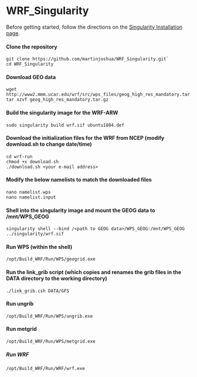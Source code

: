 # WRF_Singularity

Before getting started, follow the directions on the [Singularity Installation page](https://sylabs.io/guides/3.5/user-guide/installation.html).


#### Clone the repository

```
git clone https://github.com/martinjoshua/WRF_Singularity.git`
cd WRF_Singularity
```

#### Download GEO data

```
wget http://www2.mmm.ucar.edu/wrf/src/wps_files/geog_high_res_mandatory.tar.gz
tar xzvf geog_high_res_mandatory.tar.gz
```

#### Build the singularity image for the WRF-ARW

```
sudo singularity build wrf.sif ubuntu1804.def
```

#### Download the initialization files for the WRF from NCEP (modify download.sh to change date/time)

```
cd wrf-run
chmod +x download.sh
./download.sh <your e-mail address>
```

#### Modify the below namelists to match the downloaded files

```
nano namelist.wps
nano namelist.input
```

#### Shell into the singularity image and mount the GEOG data to /mnt/WPS_GEOG

```
singularity shell --bind /<path to GEOG data>/WPS_GEOG:/mnt/WPS_GEOG ../singularity/wrf.sif
```

#### Run WPS (within the shell)

```
/opt/Build_WRF/Run/WPS/geogrid.exe
```

#### Run the link_grib script (which copies and renames the grib files in the DATA directory to the working directory)

```
./link_grib.csh DATA/GFS
```

#### Run ungrib
```
/opt/Build_WRF/Run/WPS/ungrib.exe
```

#### Run metgrid

```
/opt/Build_WRF/Run/WPS/metgrid.exe
```

##### Run WRF
```
/opt/Build_WRF/Run/WRF/wrf.exe
```
